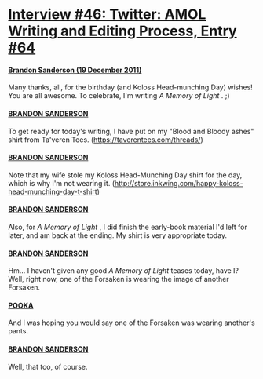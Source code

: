# [Interview #46: Twitter: AMOL Writing and Editing Process, Entry #64](https://www.theoryland.com/intvmain.php?i=46#64)

#### [Brandon Sanderson (19 December 2011)](http://twitter.com/BrandSanderson/status/148858665787588608)

Many thanks, all, for the birthday (and Koloss Head-munching Day) wishes! You are all awesome. To celebrate, I'm writing
*A Memory of Light*
. ;)

#### [BRANDON SANDERSON](http://twitter.com/BrandSanderson/status/148866527586816000)

To get ready for today's writing, I have put on my "Blood and Bloody ashes" shirt from Ta'veren Tees. (https://taverentees.com/threads/)

#### [BRANDON SANDERSON](http://twitter.com/BrandSanderson/status/148874411078975488)

Note that my wife stole my Koloss Head-Munching Day shirt for the day, which is why I'm not wearing it. (http://store.inkwing.com/happy-koloss-head-munching-day-t-shirt)

#### [BRANDON SANDERSON](http://twitter.com/BrandSanderson/status/148883967259574272)

Also, for
*A Memory of Light*
, I did finish the early-book material I'd left for later, and am back at the ending. My shirt is very appropriate today.

#### [BRANDON SANDERSON](http://twitter.com/BrandSanderson/status/148903283229065217)

Hm... I haven't given any good
*A Memory of Light*
teases today, have I? Well, right now, one of the Forsaken is wearing the image of another Forsaken.

#### [POOKA](http://twitter.com/HardcorePooka/status/148907643350695936)

And I was hoping you would say one of the Forsaken was wearing another's pants.

#### [BRANDON SANDERSON](http://twitter.com/BrandSanderson/status/148913530366734336)

Well, that too, of course.

